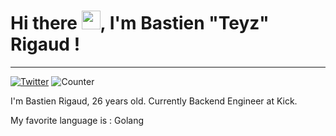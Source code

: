 # Hi there <img src="https://raw.githubusercontent.com/MartinHeinz/MartinHeinz/master/wave.gif" width="30px">, I'm Bastien "Teyz" Rigaud ! 
---
[![Twitter](https://img.shields.io/twitter/follow/FrTeyz?style=social)](https://twitter.com/FrTeyz) ![Counter](https://komarev.com/ghpvc/?username=Teyz)

I'm Bastien Rigaud, 26 years old.
Currently Backend Engineer at Kick.

My favorite language is : Golang